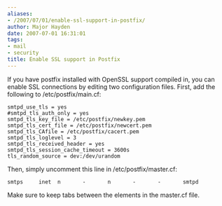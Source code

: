 ```yaml
---
aliases:
- /2007/07/01/enable-ssl-support-in-postfix/
author: Major Hayden
date: 2007-07-01 16:31:01
tags:
- mail
- security
title: Enable SSL support in Postfix
---
```


If you have postfix installed with OpenSSL support compiled in, you can enable SSL connections by editing two configuration files. First, add the following to /etc/postfix/main.cf:

```
smtpd_use_tls = yes
#smtpd_tls_auth_only = yes
smtpd_tls_key_file = /etc/postfix/newkey.pem
smtpd_tls_cert_file = /etc/postfix/newcert.pem
smtpd_tls_CAfile = /etc/postfix/cacert.pem
smtpd_tls_loglevel = 3
smtpd_tls_received_header = yes
smtpd_tls_session_cache_timeout = 3600s
tls_random_source = dev:/dev/urandom
```

Then, simply uncomment this line in /etc/postfix/master.cf:

```
smtps     inet  n       -       n       -       -       smtpd
```

Make sure to keep tabs between the elements in the master.cf file.